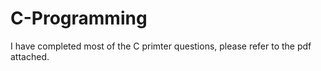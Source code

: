 # C-Programming
I have completed most of the C primter questions, please refer to the pdf attached.

